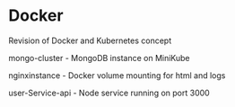 # Docker
Revision of Docker and Kubernetes concept

mongo-cluster - MongoDB instance on MiniKube


nginxinstance - Docker volume mounting for html and logs


user-Service-api - Node service running on port 3000
